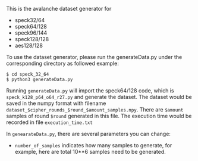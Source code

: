 This is the avalanche dataset generator for 
* speck32/64
* speck64/128
* speck96/144
* speck128/128
* aes128/128

To use the dataset generator, please run the generateData.py under the corresponding directory as followed example:
```
$ cd speck_32_64
$ python3 generateData.py
```
Running `generateData.py` will import the speck64/128 code, which is `speck_k128_p64_o64_r27.py` and generate the dataset. 
The dataset would be saved in the numpy format with filename `dataset_$cipher_rounds_$round_$amount_samples.npy`.
There are `$amount` samples of round `$round` generated in this file. The execution time would be recorded in file `execution_time.txt`

In `genearateData.py`, there are several parameters you can change:
* `number_of_samples` indicates how many samples to generate, for example, here are total 10**6 samples need to be generated.
